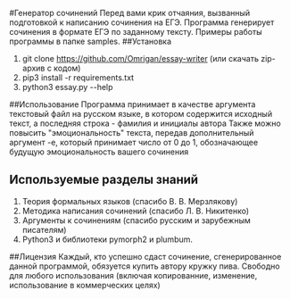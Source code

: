 #Генератор сочинений
Перед вами крик отчаяния, вызванный подготовкой к написанию сочинения на ЕГЭ. 
Программа генерирует сочинения в формате ЕГЭ по заданному тексту.
Примеры работы программы в папке samples.
##Установка
1. git clone https://github.com/Omrigan/essay-writer (или скачать zip-архив с кодом)
2. pip3 install -r requirements.txt
3. python3 essay.py --help

##Использование
Программа принимает в качестве аргумента текстовый файл на русском языке, в котором содержится исходный текст, а последняя строка - фамилия и инициалы автора
Также можно повысить "эмоциональность" текста, передав дополнительный аргумент -e, который принимает число от 0 до 1, обозначающее будущую эмоциональность вашего сочинения

## Используемые разделы знаний
1. Теория формальных языков (спасибо В. В. Мерзлякову)
2. Методика написания сочинений (спасибо Л. В. Никитенко)
3. Аргументы к сочинениям (спасибо русским и зарубежным писателям)
4. Python3 и библиотеки pymorph2 и plumbum.

##Лицензия
Каждый, кто успешно сдаст сочинение, сгенерированное данной программой, обязуется купить автору кружку пива.
Свободно для любого использования (включая копированние, изменение, использование в коммерческих целях)